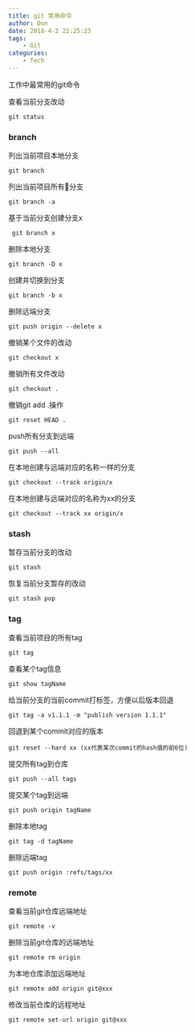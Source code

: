 ```yaml
---
title: git 常用命令
author: Don
date: 2018-4-2 22:25:23
tags:
    - Git
categories:
    - Tech
---
```


工作中最常用的git命令

 查看当前分支改动
```git
git status    
```

### branch

列出当前项目本地分支
``` git
git branch
```

列出当前项目所有分支
``` git
git branch -a
```

基于当前分支创建分支x
```
 git branch x
```

删除本地分支
```
git branch -D x

```

<!-- more -->


创建并切换到分支
```
git branch -b x

```

删除远端分支
```
git push origin --delete x

```

撤销某个文件的改动
```
git checkout x

```

撤销所有文件改动
```
git checkout .

```

撤销git add .操作
```
git reset HEAD .

```

push所有分支到远端
```
git push --all

```

 在本地创建与远端对应的名称一样的分支
 ```
git checkout --track origin/x

 ```

  在本地创建与远端对应的名称为xx的分支
  ```
git checkout --track xx origin/x

  ```

### stash

暂存当前分支的改动
```
git stash

```

  恢复当前分支暂存的改动
  ```
git stash pop

  ```

  ### tag

查看当前项目的所有tag
```
git tag

```

查看某个tag信息
```
git show tagName

```

  给当前分支的当前commit打标签，方便以后版本回退
  ```
 git tag -a v1.1.1 -m "publish version 1.1.1"

  ```

 回退到某个commit对应的版本
 ```
 git reset --hard xx (xx代表某次commit的hash值的前6位)

 ```

 提交所有tag到仓库
 ```
 git push --all tags

```

 提交某个tag到远端
 ```
git push origin tagName

 ```

删除本地tag
```
git tag -d tagName

```

 删除远端tag
 ```
git push origin :refs/tags/xx

 ```

 ### remote 

查看当前git仓库远端地址
```
git remote -v

```

删除当前git仓库的远端地址
```
git remote rm origin

```

为本地仓库添加远端地址
```
git remote add origin git@xxx

```

修改当前仓库的远程地址
```
git remote set-url origin git@xxx

```



